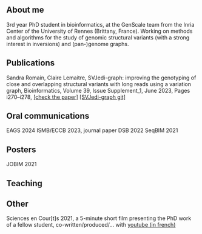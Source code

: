 ## About me

3rd year PhD student in bioinformatics, at the GenScale team from the Inria Center of the University of Rennes (Brittany, France).
Working on methods and algorithms for the study of genomic structural variants (with a strong interest in inversions) and (pan-)genome graphs.

## Publications

Sandra Romain, Claire Lemaitre, SVJedi-graph: improving the genotyping of close and overlapping structural variants with long reads using a variation graph, Bioinformatics, Volume 39, Issue Supplement_1, June 2023, Pages i270–i278, [[check the paper]](https://doi.org/10.1093/bioinformatics/btad237) [[SVJedi-graph git]](https://github.com/SandraLouise/SVJedi-graph)

## Oral communications

EAGS 2024
ISMB/ECCB 2023, journal paper
DSB 2022
SeqBIM 2021

## Posters

JOBIM 2021

## Teaching

## Other

Sciences en Cour[t]s 2021, a 5-minute short film presenting the PhD work of a fellow student, co-written/produced/... with  [youtube (in french)]()
